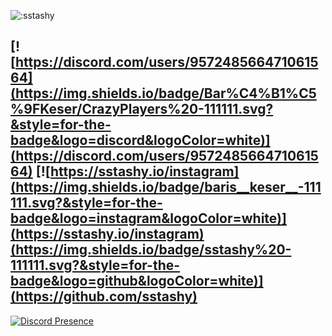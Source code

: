  ![:sstashy](https://count.getloli.com/get/@sstashy?theme=rule34)
 
 
 [![https://discord.com/users/957248566471061564](https://img.shields.io/badge/Bar%C4%B1%C5%9FKeser/CrazyPlayers%20-111111.svg?&style=for-the-badge&logo=discord&logoColor=white)](https://discord.com/users/957248566471061564)  [![https://sstashy.io/instagram](https://img.shields.io/badge/baris__keser__-111111.svg?&style=for-the-badge&logo=instagram&logoColor=white)](https://sstashy.io/instagram)(https://img.shields.io/badge/sstashy%20-111111.svg?&style=for-the-badge&logo=github&logoColor=white)](https://github.com/sstashy)
------------
[![Discord Presence](https://lanyard-profile-readme.vercel.app/api/957248566471061564?theme=dark&bg=444444&animated=true&hideDiscrim=true&borderRadius=20px)](https://discord.com/users/957248566471061564)


